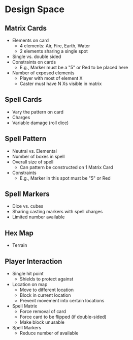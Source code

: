 # Design Space

## Matrix Cards

* Elements on card
	* 4 elements: Air, Fire, Earth, Water
	* 2 elements sharing a single spot
* Single vs. double sided
* Constraints on cards
	* E.g., Marker must be a "5" or Red to be placed here
* Number of exposed elements
	* Player with most of element X
	* Caster must have N Xs visible in matrix

## Spell Cards

* Vary the pattern on card
* Charges
* Variable damage (roll dice)

## Spell Pattern

* Neutral vs. Elemental
* Number of boxes in spell
* Overall size of spell
	* Can pattern be constructed on 1 Matrix Card
* Constraints
	* E.g., Marker in this spot must be "5" or Red

## Spell Markers

* Dice vs. cubes
* Sharing casting markers with spell charges
* Limited number available

## Hex Map

* Terrain

## Player Interaction

* Single hit point
	* Shields to protect against
* Location on map
	* Move to different location
	* Block in current location
	* Prevent movement into certain locations
* Spell Matrix
	* Force removal of card
	* Force card to be flipped (if double-sided)
	* Make block unusable
* Spell Markers
	* Reduce number of available
